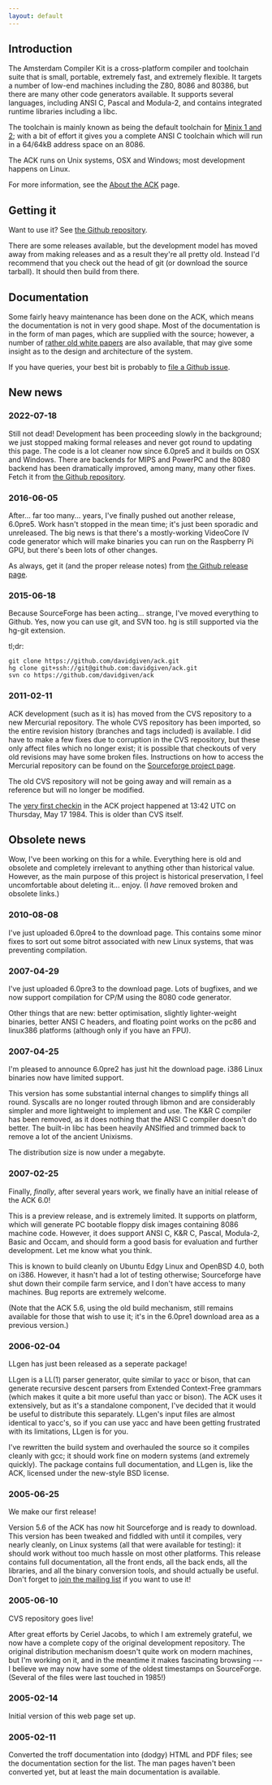 ```yaml
---
layout: default
---
```


Introduction
------------

The Amsterdam Compiler Kit is a cross-platform compiler and toolchain
suite that is small, portable, extremely fast, and extremely flexible. It
targets a number of low-end machines including the Z80, 8086 and 80386, but
there are many other code generators available. It supports several
languages, including ANSI C, Pascal and Modula-2, and contains integrated
runtime libraries including a libc.

The toolchain is mainly known as being the default toolchain for [Minix 1 and
2](http://minix1.woodhull.com/); with a bit of effort it gives you a complete
ANSI C toolchain which will run in a 64/64kB address space on an 8086.

The ACK runs on Unix systems, OSX and Windows; most development happens on Linux.

For more information, see the [About the ACK](about.html) page.

Getting it
----------

Want to use it? See [the Github repository](https://github.com/davidgiven/ack).

There are some releases available, but the development model has moved away
from making releases and as a result they're all pretty old. Instead I'd
recommend that you check out the head of git (or download the source tarball).
It should then build from there.

Documentation
-------------

Some fairly heavy maintenance has been done on the ACK, which means the
documentation is not in very good shape. Most of the documentation is in the
form of man pages, which are supplied with the source; however, a number of
[rather old white papers](olddocs.html) are also available, that may give some
insight as to the design and architecture of the system.

If you have queries, your best bit is probably to [file a Github
issue](https://github.com/davidgiven/ack/issues/new).

New news
--------

### 2022-07-18

Still not dead! Development has been proceeding slowly in the background; we
just stopped making formal releases and never got round to updating this page.
The code is a lot cleaner now since 6.0pre5 and it builds on OSX and Windows.
There are backends for MIPS and PowerPC and the 8080 backend has been
dramatically improved, among many, many other fixes. Fetch it from [the Github
repository](https://github.com/davidgiven/ack).

### 2016-06-05

After... far too many... years, I've finally pushed out another release,
6.0pre5.  Work hasn't stopped in the mean time; it's just been sporadic and
unreleased. The big news is that there's a mostly-working VideoCore IV code
generator which will make binaries you can run on the Raspberry Pi GPU, but
there's been lots of other changes.

As always, get it (and the proper release notes) from [the Github release
page](https://github.com/davidgiven/ack/releases/latest).

### 2015-06-18

Because SourceForge has been acting... strange, I've moved everything to Github.
Yes, now you can use git, and SVN too. hg is still supported via the hg-git extension.

tl;dr:

	git clone https://github.com/davidgiven/ack.git
	hg clone git+ssh://git@github.com:davidgiven/ack.git
	svn co https://github.com/davidgiven/ack
    
### 2011-02-11

ACK development (such as it is) has moved from the CVS repository to a new
Mercurial repository. The whole CVS repository has been imported, so the entire
revision history (branches and tags included) is available. I did have to make
a few fixes due to corruption in the CVS repository, but these only affect
files which no longer exist; it is possible that checkouts of very old
revisions may have some broken files. Instructions on how to access the
Mercurial repository can be found on the [Sourceforge project
page](http://sourceforge.net/projects/tack).

The old CVS repository will not be going away and will remain as a reference
but will no longer be modified.

The [very first
checkin](http://tack.hg.sourceforge.net/hgweb/tack/tack/rev/4bea19e501ed) in
the ACK project</a> happened at 13:42 UTC on Thursday, May 17 1984. This is
older than CVS itself.
 
Obsolete news
-------------

Wow, I've been working on this for a while. Everything here is old and obsolete
and completely irrelevant to anything other than historical value. However, as
the main purpose of this project is historical preservation, I feel
uncomfortable about deleting it... enjoy. (I *have* removed broken and obsolete
links.)

### 2010-08-08

I've just uploaded 6.0pre4 to the download page.  This contains some minor
fixes to sort out some bitrot associated with new Linux systems, that was
preventing compilation.

### 2007-04-29

I've just uploaded 6.0pre3 to the download page.
Lots of bugfixes, and we now support compilation for CP/M using the
8080 code generator.

Other things that are new: better optimisation, slightly lighter-weight
binaries, better ANSI C headers, and floating point works on the pc86 and
linux386 platforms (although only if you have an FPU).

### 2007-04-25

I'm pleased to announce 6.0pre2 has just hit the download page.
i386 Linux binaries now have limited support.

This version has some substantial internal changes to simplify things all
round. Syscalls are no longer routed through libmon and are considerably
simpler and more lightweight to implement and use. The K&R C compiler has
been removed, as it does nothing that the ANSI C compiler doesn't do better.
The built-in libc has been heavily ANSIfied and trimmed back to remove a lot
of the ancient Unixisms.

The distribution size is now under a megabyte.

### 2007-02-25

Finally, *finally*, after several years work, we finally have an
initial release of the ACK 6.0!

This is a preview release, and is extremely limited. It supports on
platform, which will generate PC bootable floppy disk images containing 8086
machine code. However, it does support ANSI C, K&R C, Pascal, Modula-2,
Basic and Occam, and should form a good basis for evaluation and further
development. Let me know what you think.

This is known to build cleanly on Ubuntu Edgy Linux and OpenBSD 4.0, both
on i386. However, it hasn't had a lot of testing otherwise; Sourceforge have
shut down their compile farm service, and I don't have access to many
machines. Bug reports are extremely welcome.

(Note that the ACK 5.6, using the old build mechanism, still remains
available for those that wish to use it; it's in the 6.0pre1 download area as
a previous version.)

### 2006-02-04

LLgen has just been released as a seperate package!

LLgen is a LL(1) parser generator, quite similar to yacc or bison, that
can generate recursive descent parsers from Extended Context-Free grammars
(which makes it quite a bit more useful than yacc or bison). The ACK uses it
extensively, but as it's a standalone component, I've decided that it would
be useful to distribute this separately. LLgen's input files are almost
identical to yacc's, so if you can use yacc and have been getting frustrated
with its limitations, LLgen is for you.

I've rewritten the build system and overhauled the source so it compiles
cleanly with gcc; it should work fine on modern systems (and extremely
quickly). The package contains full documentation, and LLgen is, like the
ACK, licensed under the new-style BSD license.

### 2005-06-25

We make our first release!

Version 5.6 of the ACK has now hit Sourceforge and is ready to download.
This version has been tweaked and fiddled with until it
compiles, very nearly cleanly, on Linux systems (all that were available for
testing): it should work without too much hassle on most other platforms.
This release contains full documentation, all the front ends, all the back
ends, all the libraries, and all the binary conversion tools, and should
actually be useful. Don't forget to <a
href="http://sourceforge.net/mail/?group_id=130811">join the mailing list</a>
if you want to use it!

### 2005-06-10

CVS repository goes live!

After great efforts by Ceriel Jacobs, to which I am extremely grateful, we
now have a complete copy of the original development repository. The original
distribution mechanism doesn't quite work on modern machines, but I'm working
on it, and in the meantime it makes fascinating browsing --- I believe we may
now have some of the oldest timestamps on SourceForge. (Several of the files
were last touched in 1985!)

### 2005-02-14

Initial version of this web page set up.

### 2005-02-11

Converted the troff documentation into (dodgy) HTML and PDF files; see the
documentation section for the list. The man pages haven't been converted yet,
but at least the main documentation is available.

